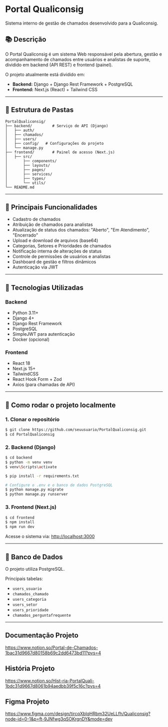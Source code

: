 # Portal Qualiconsig

Sistema interno de gestão de chamados desenvolvido para a Qualiconsig.

## 📚 Descrição

O Portal Qualiconsig é um sistema Web responsável pela abertura, gestão e acompanhamento de chamados entre usuários e analistas de suporte, dividido em backend (API REST) e frontend (painel).

O projeto atualmente está dividido em:
- **Backend:** Django + Django Rest Framework + PostgreSQL
- **Frontend:** Next.js (React) + Tailwind CSS

---

## 📂 Estrutura de Pastas

```
PortalQualiconsig/
├── backend/         # Serviço de API (Django)
│   ├── auth/
│   ├── chamados/
│   ├── users/
│   ├── config/   # Configurações do projeto
│   └── manage.py
├── frontend/        # Painel de acesso (Next.js)
│   ├── src/
│       ├── components/
│       ├── layouts/
│       ├── pages/
│       ├── services/
│       ├── types/
│       └── utils/
└── README.md
```

---

## 🚀 Principais Funcionalidades

- Cadastro de chamados
- Atribuição de chamados para analistas
- Atualização de status dos chamados: "Aberto", "Em Atendimento", "Encerrado"
- Upload e download de arquivos (base64)
- Categorias, Setores e Prioridades de chamados
- Notificação interna de alterações de status
- Controle de permissões de usuários e analistas
- Dashboard de gestão e filtros dinâmicos
- Autenticação via JWT

---

## 🔧 Tecnologias Utilizadas

### Backend
- Python 3.11+
- Django 4+
- Django Rest Framework
- PostgreSQL
- SimpleJWT para autenticação
- Docker (opcional)

### Frontend
- React 18
- Next.js 15+
- TailwindCSS
- React Hook Form + Zod
- Axios (para chamadas de API)

---

## 🔄 Como rodar o projeto localmente

### 1. Clonar o repositório
```bash
$ git clone https://github.com/seuusuario/PortalQualiconsig.git
$ cd PortalQualiconsig
```

### 2. Backend (Django)

```bash
$ cd backend
$ python -m venv venv
$ venv\Scripts\activate      

$ pip install -r requirements.txt

# Configure o .env e o banco de dados PostgreSQL
$ python manage.py migrate
$ python manage.py runserver
```

### 3. Frontend (Next.js)

```bash
$ cd frontend
$ npm install
$ npm run dev
```

Acesse o sistema via: [http://localhost:3000](http://localhost:3000)

---

## 🔢 Banco de Dados

O projeto utiliza PostgreSQL.

Principais tabelas:
- `users_usuario`
- `chamados_chamado`
- `users_categoria`
- `users_setor`
- `users_prioridade`
- `chamados_perguntafrequente`

---



## Documentação Projeto
https://www.notion.so/Portal-de-Chamados-1bac31d9667d80158b69c2dd6473bd11?pvs=4

## História Projeto
https://www.notion.so/Hist-ria-PortalQuali-1bdc31d9667d8061b94aedbb39f5c16c?pvs=4

## Figma Projeto
https://www.figma.com/design/tircqXbIqHRbm32UeLLfh/Qualiconsig?node-id=0-1&p=ft-9JNfwg3qSOKrgnDY&mode=dev

